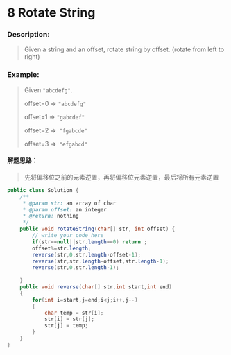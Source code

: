 #  8 Rotate String

### Description:

> Given a string and an offset, rotate string by offset. (rotate from left to right)

### Example:

> Given `"abcdefg"`.
>
> offset=0 => `"abcdefg"`
>
> offset=1 => `"gabcdef"`
>
> offset=2 =>` "fgabcde"`
>
> offset=3 =>` "efgabcd"`

#### 解题思路：

> 先将偏移位之前的元素逆置，再将偏移位元素逆置，最后将所有元素逆置

```java
public class Solution {
    /**
     * @param str: an array of char
     * @param offset: an integer
     * @return: nothing
     */
    public void rotateString(char[] str, int offset) {
        // write your code here
        if(str==null||str.length==0) return ;
        offset%=str.length;
        reverse(str,0,str.length-offset-1);
        reverse(str,str.length-offset,str.length-1);
        reverse(str,0,str.length-1);
        
    }
    public void reverse(char[] str,int start,int end)
    {
        for(int i=start,j=end;i<j;i++,j--)
        {
            char temp = str[i];
            str[i] = str[j];
            str[j] = temp;          
        }
    }
}
```

